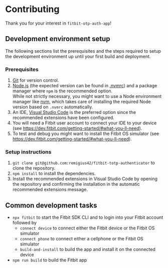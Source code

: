 # Contributing

Thank you for your interest in `fitbit-otp-auth-app`!

## Development environment setup

The following sections list the prerequisites and the steps required to
setup the development environment up until your first build and
deployment.

### Prerequisites

1. [Git](https://git-scm.com/downloads) for version control.
2. [Node.js](https://nodejs.org/en/) (the expected version can be found
   in [.nvmrc](.nvmrc)) and a package manager where `npm` is the
   recommended option.  
   While not strictly necessary, you might want to use a Node
   environment manager like [nvm](https://github.com/nvm-sh/nvm), which
   takes care of installing the required Node version based on `.nvmrc`
   automatically.
3. An IDE, [Visual Studio Code](https://code.visualstudio.com/) is the
   preferred option since the recommended extensions have been
   configured.
4. You will need a Fitbit user account to connect your IDE to your
   device (see <https://dev.fitbit.com/getting-started/#what-you-ll-need>).
5. To test and debug you might want to install the Fitbit OS simulator
   (see <https://dev.fitbit.com/getting-started/#what-you-ll-need>).

### Setup instructions

1. `git clone git@github.com:remigius42/fitbit-totp-authenticator` to clone the repository.
2. `npm install` to install the dependencies.
3. Install the recommended extensions in Visual Studio Code by opening
   the repository and confirming the installation in the automatic
   recommended extensions message.

## Common development tasks

- `npx fitbit` to start the Fitbit SDK CLI and to login into your Fitbit account
  followed by
  - `connect device` to connect either the Fitbit device or the Fitbit OS
    simulator
  - `connect phone` to connect either a cellphone or the Fitbit OS simulator
  - `build-and-install` to build the app and install it on the connected device
- `npm run build` to build the Fitbit app
